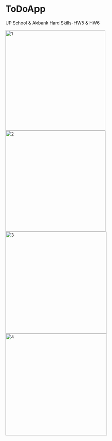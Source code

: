 # ToDoApp
UP School &amp; Akbank Hard Skills-HW5 &amp; HW6


<img width="316" alt="1" src="https://github.com/seherkose/ToDoApp/assets/86297425/f1eb2272-1146-4cc4-8ba7-1aff4462e5d4"><img width="317" alt="2" src="https://github.com/seherkose/ToDoApp/assets/86297425/ef32016f-ed5b-453b-8720-f927b38ae1ee">
<img width="320" alt="3" src="https://github.com/seherkose/ToDoApp/assets/86297425/ba0e0029-2e14-477d-9812-641fa5a9637e"><img width="321" alt="4" src="https://github.com/seherkose/ToDoApp/assets/86297425/9b80be41-e3b6-4628-a1a0-6f41d528a0e7">

